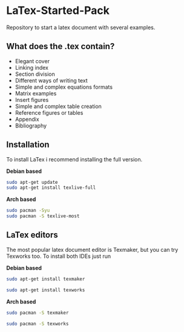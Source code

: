 # LaTex-Started-Pack
Repository to start a latex document with several examples.

## What does the .tex contain?
  - Elegant cover
  - Linking index
  - Section division
  - Different ways of writing text
  - Simple and complex equations formats
  - Matrix examples
  - Insert figures
  - Simple and complex table creation
  - Reference figures or tables
  - Appendix
  - Bibliography

## Installation

To install LaTex i recommend installing the full version.

**Debian based**

```bash
sudo apt-get update
sudo apt-get install texlive-full 
```

**Arch based**

```bash
sudo pacman -Syu
sudo pacman -S texlive-most
```

## LaTex editors

The most popular latex document editor is Texmaker, but you can try Texworks too. To install both IDEs just run

**Debian based**

```bash
sudo apt-get install texmaker 
```

```bash
sudo apt-get install texworks
```

**Arch based**

```bash
sudo pacman -S texmaker
```

```bash
sudo pacman -S texworks
```